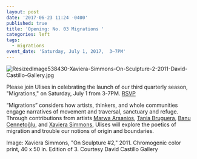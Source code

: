 ```yaml
---
layout: post
date: '2017-06-23 11:24 -0400'
published: true
title: 'Opening: No. 03 Migrations '
categories: left
tags:
  - migrations
event_date: 'Saturday, July 1, 2017,  3–7PM'
---
```

![ResizedImage538430-Xaviera-Simmons-On-Sculpture-2-2011-David-Castillo-Gallery.jpg]({{site.baseurl}}/assets/img/ResizedImage538430-Xaviera-Simmons-On-Sculpture-2-2011-David-Castillo-Gallery.jpg)

Please join Ulises in celebrating the launch of our third quarterly season, "Migrations," on Saturday, July 1 from 3-7PM. [RSVP](https://www.facebook.com/events/655994014599294/?acontext=%7B%22source%22%3A5%2C%22page_id_source%22%3A1129359703814263%2C%22action_history%22%3A[%7B%22surface%22%3A%22page%22%2C%22mechanism%22%3A%22main_list%22%2C%22extra_data%22%3A%22%7B%5C%22page_id%5C%22%3A1129359703814263%2C%5C%22tour_id%5C%22%3Anull%7D%22%7D]%2C%22has_source%22%3Atrue%7D)

“Migrations” considers how artists, thinkers, and whole communities engage narratives of movement and traversal, sanctuary and refuge. Through contributions from artists [Marwa Arsanios](http://www.mor-charpentier.com/artist/marwa-arsonios/), [Tania Bruguera](http://www.taniabruguera.com/cms/), [Banu Cennetoğlu](http://rodeo-gallery.com/artists/banu-cennetoglu/), and [Xaviera Simmons](https://davidcastillogallery.com/artist/xaviera-simmons/), Ulises will explore the poetics of migration and trouble our notions of origin and boundaries. 

Image: Xaviera Simmons, "On Sculpture #2," 2011. Chromogenic color print, 40 x 50 in. Edition of 3. Courtesy David Castillo Gallery
